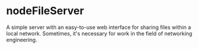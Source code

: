 # nodeFileServer
A simple server with an easy-to-use web interface for sharing files within a local network. Sometimes, it's necessary for work in the field of networking engineering.
